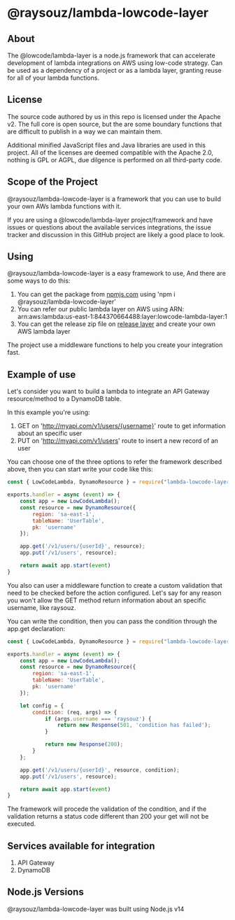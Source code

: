 # @raysouz/lambda-lowcode-layer

About
-----
The @lowcode/lambda-layer is a node.js framework that can accelerate development of lambda integrations on AWS using low-code strategy. Can be used as a dependency of a project or as a lambda layer, granting reuse for all of your lambda functions.

License
-----------------

The source code authored by us in this repo is licensed under the Apache v2. The full core is open source, but the are some boundary functions that are difficult to publish in a way we can maintain them.

Additional minified JavaScript files and Java libraries are used in this project. All of the licenses are deemed compatible with the Apache 2.0, nothing is GPL or AGPL, due dilgence is performed on all third-party code.

Scope of the Project
--------------------

@raysouz/lambda-lowcode-layer is a framework that you can use to build your own AWs lambda functions with it.

If you are using a @lowcode/lambda-layer project/framework and have issues or questions about the available services integrations, the issue tracker and discussion in this GitHub project are likely a good place to look.

Using
-----

@raysouz/lambda-lowcode-layer is a easy framework to use, And there are some ways to do this:

1. You can get the package from [npmjs.com](https://www.npmjs.com/package/lambda-lowcode-layer) using 'npm i @raysouz/lambda-lowcode-layer'
2. You can refer our public lambda layer on AWS using ARN: arn:aws:lambda:us-east-1:844370664488:layer:lowcode-lambda-layer:1
3. You can get the release zip file on [release layer](https://github.com/raywall/aws-lowcode-lambda/tree/main/.package) and create your own AWS lambda layer

The project use a middleware functions to help you create your integration fast.

Example of use
--------------
Let's consider you want to build a lambda to integrate an API Gateway resource/method to a DynamoDB table.

In this example you're using:
1. GET on 'http://myapi.com/v1/users/{username}' route to get information about an specific user
2. PUT on 'http://myapi.com/v1/users' route to insert a new record of an user

You can choose one of the three options to refer the framework described above, then you can start write your code like this:
```node.js
const { LowCodeLambda, DynamoResource } = require("lambda-lowcode-layer")

exports.handler = async (event) => {
    const app = new LowCodeLambda();
    const resource = new DynamoResource({
        region: 'sa-east-1', 
        tableName: 'UserTable',
        pk: 'username'
    });

    app.get('/v1/users/{userId}', resource);
    app.put('/v1/users', resource);

    return await app.start(event)
}
```

You also can user a middleware function to create a custom validation that need to be checked before the action configured. Let's say for any reason you won't allow the GET method return information about an specific username, like raysouz.

You can write the condition, then you can pass the condition through the app.get declaration:
```node.js
const { LowCodeLambda, DynamoResource } = require("lambda-lowcode-layer")

exports.handler = async (event) => {
    const app = new LowCodeLambda();
    const resource = new DynamoResource({
        region: 'sa-east-1', 
        tableName: 'UserTable',
        pk: 'username'
    });

    let config = {
        condition: (req, args) => {
            if (args.username === 'raysouz') {
                return new Response(501, 'condition has failed');
            }

            return new Response(200);
        }
    };

    app.get('/v1/users/{userId}', resource, condition);
    app.put('/v1/users', resource);

    return await app.start(event)
}
```

The framework will procede the validation of the condition, and if the validation returns a status code different than 200 your get will not be executed.

Services available for integration
----------------------------------

1. API Gateway
2. DynamoDB

Node.js Versions
----------------

@raysouz/lambda-lowcode-layer was built using Node.js v14